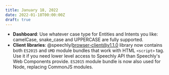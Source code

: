 ```yaml
---
title: January 18, 2022
date: 2022-01-18T00:00:00Z
draft: true
---
```


- **Dashboard**: Use whatever case type for Entities and Intents you like: camelCase, snake_case and UPPERCASE are fully supported.
- **Client libraries**: @speechly/browser-client@v1.1.0 library now contains both `ES2015` and `UMD` module bundles that work with HTML `<script>` tag. Use it if you need lower level access to Speechly API than Speechly's Web Components provide. `ES2015` module bundle is now also used for Node, replacing CommonJS modules.

